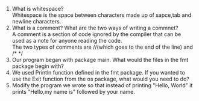 1. What is whitespace?  
Whitespace is the space between characters made up of sapce,tab and newline characters.  
2. What is a comment? What are the two ways of writing a commnet?  
A comment is a section of code ignored by the compiler that can be used as a note for anyone reading the code.  
The two types of comments are //(which goes to the end of the line) and /* */  
4. Our program began with package main. What would the files in the fmt package begin with?
5. We used Println function defined in the fmt package. If you wanted to use the Exit function from the os package, what would you need to do?  
6. Modify the program we wrote so that instead of printing "Hello, World" it prints "Hello,my name is" followed by your name.  

